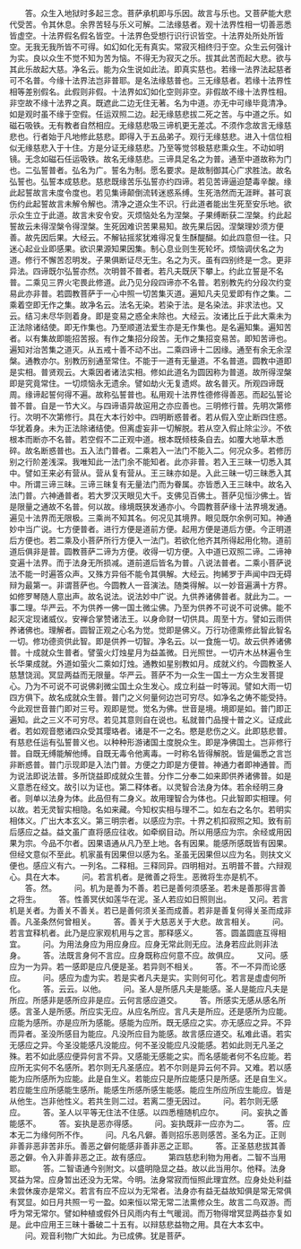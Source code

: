 <!-- { "loadSidebar": true } -->
　　答。众生入地狱时多起三念。菩萨承机即与乐因。故言与乐也。又菩萨能大悲代受苦。令其休息。余界苦轻与乐义可解。二法缘慈者。观十法界性相一切善恶悉皆虚空。十法界假名假名皆空。十法界色受想行识行识皆空。十法界处所处所皆空。无我无我所皆不可得。如幻如化无有真实。常寂灭相终归于空。众生云何强计为实。良以众生不觉不知为苦为恼。不得无为寂灭之乐。拔其此苦而起大悲。欲与其此乐故起大慈。净名云。能为众生说如此法。即真实慈也。若缘一法界法起慈者可不名普。今缘十法界法岂非普耶。是名法缘慈普也。三无缘慈者。若缘十法界性相等差别假名。此假则非假。十法界如幻如化空则非空。非假故不缘十法界性相。非空故不缘十法界之真。既遮此二边无住无著。名为中道。亦无中可缘毕竟清净。如是观时虽不缘于空假。任运双照二边。起无缘慈悲拔二死之苦。与中道之乐。如磁石吸铁。无有教者自然相应。无缘慈悲吸三谛机更无差忒。不须作念故言无缘慈悲也。行者始于凡地修此慈悲。即得入于五品弟子。观行无缘慈悲。进入十信位相似无缘慈悲入于十住。方是分证无缘慈悲。乃至等觉邻极慈悲熏众生。不动如明镜。无念如磁石任运吸铁。故名无缘慈悲。三谛具足名之为普。通至中道故称为门也。二弘誓普者。弘名为广。誓名为制。愿名要求。是故制御其心广求胜法。故名弘誓也。弘誓本成慈悲。慈悲既缘苦乐弘誓亦约四谛。若见苦谛逼迫楚毒辛酸。缘此起誓故言未度令度也。若见集谛颠倒流转迷惑系缚。生死浩然而无涯畔。甚可哀伤约此起誓故言未解令解也。清净之道众生不识。行此道者能出生死至安乐地。欲示众生立于此道。故言未安令安。灭烦恼处名为涅槃。子果缚断获二涅槃。约此起誓故云未得涅槃令得涅槃。生死因难识苦果易知。故先果后因。涅槃理妙须方便善。故先因后果。大经云。不解钻摇浆犹难得况复生酥醍醐。如此四意但一往。只迷心起业业即感果。欲识果源知果因集。制心息业则生死轮坏。烦恼调伏名之为道。修行不懈苦忍明发。子果俱断证尽无生。名之为灭。虽有四别终是一念。更非异法。四谛既尔弘誓亦然。次明普不普者。若凡夫既厌下攀上。约此立誓是不名普。二乘见三界火宅畏此修道。此乃见分段四谛亦不名普。若别教先约分段次约变易此亦非普。若圆教菩萨于一心中照一切苦集灭道。遍知凡夫见爱即有作之集。二乘着空即无作之集。故净名云。法名无染。若染于法。是名染法。非求法也。又云。结习未尽华则着身。即是变易之惑全未除也。大经云。汝诸比丘于此大乘未为正法除诸结使。即无作集也。乃至顺道法爱生亦是无作集也。是名遍知集。遍知苦者。以有集故即能招苦报。有作之集招分段苦。无作之集招变易苦。即知苦谛也。遍知对治苦集之道灭。从五戒十善不动不出。二乘四谛十二因缘。通至有余无余涅槃。通教亦尔。别教历别通至常住。不能于一道有无量道。不名普道。圆教中道即是实相。普贤观云。大乘因者诸法实相。修如此道名为圆因称为普道。故所得涅槃即是究竟常住。一切烦恼永无遗余。譬如劫火无复遗烬。故名普灭。所观四谛既周。缘谛起誓何得不遍。故称弘誓普也。私用观十法界性德修得善恶。而起弘誓论普不普。自是一节大义。与四谛语异故逭用之亦应善也。三明修行普。先明次第修行。次明不次第修行。具在大本行妙中。四明断惑普者。若从假入空止断四住惑。华犹着身。未为正法除诸结使。但离虚妄非一切解脱。若从空入假止除尘沙。不依根本而断亦不名普。若空假不二正观中道。根本既倾枝条自去。如覆大地草木悉碎。故名断惑普也。五入法门普者。二乘若入一法门不能入二。何况众多。若修历别之行阶差浅深。我唯知此一法门余不能知者。此亦非普。若入王三昧一切悉入其中。譬如王来必有营从。营从复有营从。王三昧亦如是。入此三昧一切三昧悉入其中。所谓三谛三昧。三谛三昧复有无量法门而为眷属。亦皆悉入王三昧中。故名入法门普。六神通普者。若大罗汉天眼见大千。支佛见百佛土。菩萨见恒沙佛土。皆是限量之通故不名普。何以故。缘境既狭发通亦小。今圆教菩萨缘十法界境发通。遍见十法界而无限极。三乘尚不知其名。何况见其境界。眼见既尔余例可知。神通妙中当广说。七方便普者。进行方便是道前方便。起用方便是道后方便。今正明道后方便也。若二乘及小菩萨所行方便入一法门。若欲化他齐其所得起用化物。道前道后俱非是普。圆教菩萨二谛为方便。收得一切方便。入中道已双照二谛。二谛神变遍十法界。而于法身无所损减。道前道后皆名为普。八说法普者。二乘小菩萨说法不能一时遍答众声。又殊方异俗不能令其俱解。大经云。拘絺罗于声闻中四无碍辩为最第一。非谓菩萨也。今圆教人一音演法。随类得解。以一妙音遍满十方界。如修罗琴随人意出声。故名说法。说法妙中广说。九供养诸佛普者。就此为二。一事二理。华严云。不为供养一佛一国土微尘佛。乃至为供养不可说不可说佛。能不起灭定现诸威仪。安禅合掌赞诸法王。以身命财一切供具。周至十方。譬如云雨供养诸佛也。理解者。圆智正观之心名为觉。觉即是佛义。万行功德熏修此智此智名一切。修功德资供此智。即是供养一切智。净名云。以一食施一切。故云供养诸佛普。十成就众生普者。譬萤火灯烛星月为益盖微。日光照世。一切卉木丛林遍令生长华果成就。外道如萤火二乘如灯烛。通教如星别教如月。成就义约。今圆教圣人慈慧饶润。冥显两益而无限量。华严云。菩萨不为一众生一国土一方众生发菩提心。乃为不可说不可说佛刹微尘国土众生发心。成立利益一时等润。譬如大雨一切四方俱下。故名成就众生普。普门之义何量何边岂可穷尽。如净名之俦不能受持。今此观世音普门即对三号。观即是觉。觉名为佛。世音是境。境即是如。普门即正遍知。此之三义不可穷尽。若见其意则自在说也。私就普门品搜十普之义。证成此者。若如观音愍诸四众受其璎珞者。诸是不一之名。愍是悲伤之义。此即慈悲普。有慈悲任运有弘誓普义也。以种种形游诸国土度脱众生。即是净佛国土。岂非修行普。自既无缚能解他缚。自既无毒令他离毒。一时称名皆得解脱。皆是偏悉之言岂非断惑普。普门示现即是入法门普。方便之力即是方便普。神通力者即神通普。而为说法即说法普。多所饶益即成就众生普。分作二分奉二如来即供养诸佛普。如是义意悉在经文。故引以为证也。第二释体者。以灵智合法身为体。若余经明三身者。则单以法身为体。此品但有二身义。故用理智合为体也。只此智即实相理。何以故。若无灵智实相隐。名如来藏。今知权实相与理不二。如左右之名尔。若明实相体义。广出大本玄义。第三明宗者。以感应为宗。十界之机扣寂照之知。致有前后感应之益。益文虽广直将感应往收。如牵纲目动。所以用感应为宗。余经或用因果为宗。今品不尔者。因果语通从凡乃至上地。各有因果。能感所感既皆有因果。但经文意似不至此。机家虽有因果但以感为名。圣虽无因果但以应为名。则扶文义便也。感应义有六。一列名。二释相。三释同异。四明相对。五明普不普。六辩观心。具在大本。
　　问。若言机者。是微善之将生。恶微将生亦是机不。
　　答。然。
　　问。机为是善为不善。若已是善何须感圣。若未是善那得言善之将生。
　　答。性善冥伏如莲华在泥。圣人若应如日照则出。
　　又问。若言机是关者。为善关不善关。若已是善何须关圣而成善。若非是善复何得关圣而成非善。凡圣条然何曾相关。
　　答。善关于大慈恶关于大悲。故言相关。
　　问。若言宜释机者。此乃是应家观机用与之言。那释感义。
　　答。圆盖圆底互得相宜。
　　问。为用法身应为用应身应。应身无常此则无应。法身若应此则非法身。
　　答。法既言身何不言应。应身既称应何意不应。故俱应。
　　又问。感应为一为异。若一感即是应凡便是圣。若异则不相关。
　　答。不一不异而论感应。
　　问。感应为虚为实。若是实者凡夫是实。实则何可化。若言是虚虚何所化。
　　答。云云。以他。
　　问。圣人是所感凡夫是能感。圣人是能应凡夫是所应。所感非是感所应非是应。云何言感应道交。
　　答。所感实无感从感名所感。言圣人是所感。所应实无应。从应名所应。言凡夫是所应。还是感所为应能。应能为感所。亦是应所为感能。感能为应所。既无感应之实。亦无感应之异。不异而异者。圣没所感目为能应。凡没所应目为能感。故言感应道交。私难此语。若实无感应之异。今圣没能感凡没能应。何不圣没能应凡没能感。若如此则无凡圣之殊。若不如此感应便异何言不异。又感能无感能之实。而名感能者何不名应能。若应所无实何不名感所。若尔则无凡圣感应。若不尔则是异云何不异。又难。若以感能为应所感所为应能。此是自生义。若能应只是所应能感只是所感。还是自生义。若应能生应所感能生感所。能感生所感所感生能感。能应生所应所应生能应。皆是从他生。岂非他性义。若共生则二过。若离二堕无因过。
　　问。若尔则无感应。
　　答。圣人以平等无住法不住感。以四悉檀随机应尔。
　　问。妄执之善能感不。
　　答。妄执是恶亦得感。
　　问。妄执既非一应亦为二。
　　答。应本无二为缘何所不作。
　　问。凡名凡僻。善则招乐恶则感苦。圣名为正。正则非善非恶非苦非乐。善恶之僻何能感非善非恶之正耶。
　　答。正圣慈悲拔其善恶之僻。令入非善非恶之正。故有感应。
　　第四慈悲利物为用者。二智不当用耶。
　　答。二智语通今别附文。以盛明隐显之益。故以此当用尔。他释。法身冥益为常。应身暂出还没为无常。今明。法身常寂而恒照此理宜然。应身处处利益未尝休废亦是常义。若言有应不应以为无常者。法身亦有益无益故知俱是常无常俱有冥显。如日月共照一亏一盈。如来恒以常无常二法熏修众生。故言二鸟双游。而呼为常无常尔。譬如种植或假外日风雨内有土气暖润。而万物得增冥显两益亦复如是。此中应用王三昧十番破二十五有。以辩慈悲益物之用。具在大本玄中。
　　问。观音利物广大如此。为已成佛。犹是菩萨。
